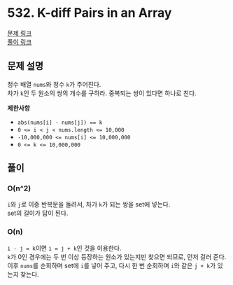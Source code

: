 # 532. K-diff Pairs in an Array
[문제 링크](https://leetcode.com/problems/k-diff-pairs-in-an-array/ )  
[풀이 링크](KDiffPairsInAnArray.java )  

## 문제 설명
정수 배열 `nums`와 정수 `k`가 주어진다.  
차가 `k`인 두 원소의 쌍의 개수를 구하라. 중복되는 쌍이 있다면 하나로 친다.  

**제한사항**
* `abs(nums[i] - nums[j]) == k`  
* `0 <= i < j < nums.length <= 10,000`  
* `-10,000,000 <= nums[i] <= 10,000,000`  
* `0 <= k <= 10,000,000`

## 풀이

### O(n^2)
`i`와 `j`로 이중 반복문을 돌려서, 차가 `k`가 되는 쌍을 set에 넣는다.  
set의 길이가 답이 된다.  

### O(n)
`i - j = k`이면 `i = j + k`인 것을 이용한다.  
`k`가 0인 경우에는 두 번 이상 등장하는 원소가 있는지만 찾으면 되므로, 먼저 걸러 준다.  
이후 `nums`를 순회하며 set에 `i`를 넣어 주고, 다시 한 번 순회하며 `i`와 같은 `j + k`가 있는지 찾는다.  
